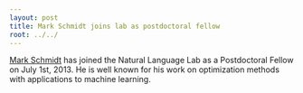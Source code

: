 ```yaml
---
layout: post
title: Mark Schmidt joins lab as postdoctoral fellow
root: ../../
---
```


[Mark Schmidt](http://www.di.ens.fr/~mschmidt/) has joined the Natural Language Lab as a Postdoctoral Fellow on July 1st, 2013. He is well known for his work on optimization methods with applications to machine learning.


